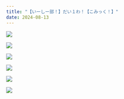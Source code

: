 ```yaml
---
title: "【いーしー部！】だい１わ！【こみっく！】"
date: 2024-08-13
---
```


![](./ec1-1.png)

![](./ec1-2.png)

![](./ec1-3.png)

![](./ec1-4.png)

![](./ec1-5.png)

![](./ec1-6.png)
